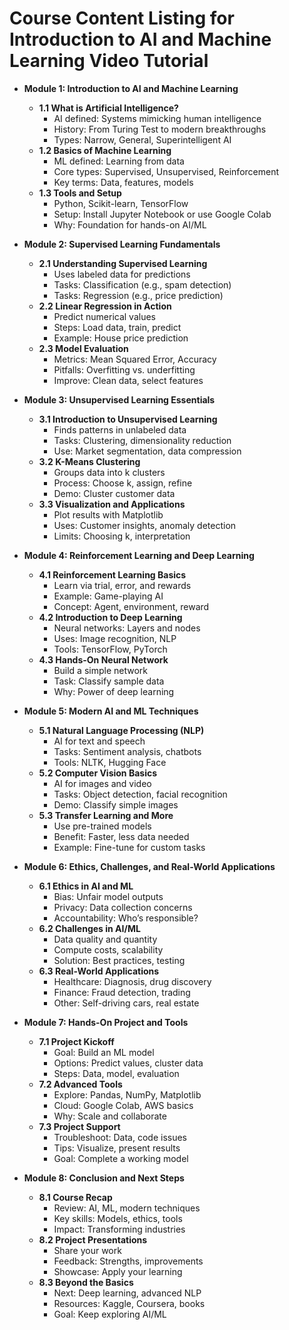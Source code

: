 # Course Content Listing for Introduction to AI and Machine Learning Video Tutorial

- **Module 1: Introduction to AI and Machine Learning**
  - **1.1 What is Artificial Intelligence?**
    - AI defined: Systems mimicking human intelligence
    - History: From Turing Test to modern breakthroughs
    - Types: Narrow, General, Superintelligent AI
  - **1.2 Basics of Machine Learning**
    - ML defined: Learning from data
    - Core types: Supervised, Unsupervised, Reinforcement
    - Key terms: Data, features, models
  - **1.3 Tools and Setup**
    - Python, Scikit-learn, TensorFlow
    - Setup: Install Jupyter Notebook or use Google Colab
    - Why: Foundation for hands-on AI/ML

- **Module 2: Supervised Learning Fundamentals**
  - **2.1 Understanding Supervised Learning**
    - Uses labeled data for predictions
    - Tasks: Classification (e.g., spam detection)
    - Tasks: Regression (e.g., price prediction)
  - **2.2 Linear Regression in Action**
    - Predict numerical values
    - Steps: Load data, train, predict
    - Example: House price prediction
  - **2.3 Model Evaluation**
    - Metrics: Mean Squared Error, Accuracy
    - Pitfalls: Overfitting vs. underfitting
    - Improve: Clean data, select features

- **Module 3: Unsupervised Learning Essentials**
  - **3.1 Introduction to Unsupervised Learning**
    - Finds patterns in unlabeled data
    - Tasks: Clustering, dimensionality reduction
    - Use: Market segmentation, data compression
  - **3.2 K-Means Clustering**
    - Groups data into k clusters
    - Process: Choose k, assign, refine
    - Demo: Cluster customer data
  - **3.3 Visualization and Applications**
    - Plot results with Matplotlib
    - Uses: Customer insights, anomaly detection
    - Limits: Choosing k, interpretation

- **Module 4: Reinforcement Learning and Deep Learning**
  - **4.1 Reinforcement Learning Basics**
    - Learn via trial, error, and rewards
    - Example: Game-playing AI
    - Concept: Agent, environment, reward
  - **4.2 Introduction to Deep Learning**
    - Neural networks: Layers and nodes
    - Uses: Image recognition, NLP
    - Tools: TensorFlow, PyTorch
  - **4.3 Hands-On Neural Network**
    - Build a simple network
    - Task: Classify sample data
    - Why: Power of deep learning

- **Module 5: Modern AI and ML Techniques**
  - **5.1 Natural Language Processing (NLP)**
    - AI for text and speech
    - Tasks: Sentiment analysis, chatbots
    - Tools: NLTK, Hugging Face
  - **5.2 Computer Vision Basics**
    - AI for images and video
    - Tasks: Object detection, facial recognition
    - Demo: Classify simple images
  - **5.3 Transfer Learning and More**
    - Use pre-trained models
    - Benefit: Faster, less data needed
    - Example: Fine-tune for custom tasks

- **Module 6: Ethics, Challenges, and Real-World Applications**
  - **6.1 Ethics in AI and ML**
    - Bias: Unfair model outputs
    - Privacy: Data collection concerns
    - Accountability: Who’s responsible?
  - **6.2 Challenges in AI/ML**
    - Data quality and quantity
    - Compute costs, scalability
    - Solution: Best practices, testing
  - **6.3 Real-World Applications**
    - Healthcare: Diagnosis, drug discovery
    - Finance: Fraud detection, trading
    - Other: Self-driving cars, real estate

- **Module 7: Hands-On Project and Tools**
  - **7.1 Project Kickoff**
    - Goal: Build an ML model
    - Options: Predict values, cluster data
    - Steps: Data, model, evaluation
  - **7.2 Advanced Tools**
    - Explore: Pandas, NumPy, Matplotlib
    - Cloud: Google Colab, AWS basics
    - Why: Scale and collaborate
  - **7.3 Project Support**
    - Troubleshoot: Data, code issues
    - Tips: Visualize, present results
    - Goal: Complete a working model

- **Module 8: Conclusion and Next Steps**
  - **8.1 Course Recap**
    - Review: AI, ML, modern techniques
    - Key skills: Models, ethics, tools
    - Impact: Transforming industries
  - **8.2 Project Presentations**
    - Share your work
    - Feedback: Strengths, improvements
    - Showcase: Apply your learning
  - **8.3 Beyond the Basics**
    - Next: Deep learning, advanced NLP
    - Resources: Kaggle, Coursera, books
    - Goal: Keep exploring AI/ML
